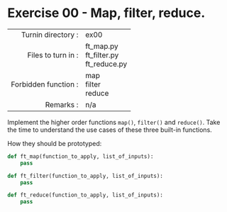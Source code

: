 # Exercise 00 - Map, filter, reduce.

|                         |                    |
| -----------------------:| ------------------ |
|   Turnin directory :    |  ex00              |
|   Files to turn in :    |  ft_map.py<br>ft_filter.py<br>ft_reduce.py |
|   Forbidden function :  |  map<br>filter<br>reduce |
|   Remarks :             |  n/a               |

Implement the higher order functions `map()`, `filter()` and `reduce()`. Take the time to understand the use cases of these three built-in functions.

How they should be prototyped:

```py
def ft_map(function_to_apply, list_of_inputs):
    pass

def ft_filter(function_to_apply, list_of_inputs):
    pass

def ft_reduce(function_to_apply, list_of_inputs):
    pass
```
